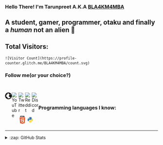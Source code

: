 ### Hello There! I'm Tarunpreet A.K.A [BLA4KM4MBA][website]

## A student, gamer, programmer, otaku and finally a *human* not an alien 🤣

## Total Visitors:
```
![Visitor Count](https://profile-counter.glitch.me/BLA4KM4MBA/count.svg)
```

### Follow me(or your choice?)

<br>

[<img align="left" alt="website" width="22px" src="https://raw.githubusercontent.com/iconic/open-iconic/master/svg/globe.svg" />][website]
[<img align="left" alt="YouTube" width="22px" src="https://cdn.jsdelivr.net/npm/simple-icons@v3/icons/youtube.svg" />][youtube]
[<img align="left" alt="Twitter" width="22px" src="https://simpleicons.org/icons/twitter.svg" />][twitter]
[<img align="left" alt="Reddit" width="22px" src="https://simpleicons.org/icons/reddit.svg" />][reddit]
[<img align="left" alt="Discord" width="22px" src="https://simpleicons.org/icons/discord.svg" />][discord]

<br />

### Programming languages I know:

[<img align="left" alt="HTML5" width="26px" src="https://raw.githubusercontent.com/github/explore/80688e429a7d4ef2fca1e82350fe8e3517d3494d/topics/html/html.png" />](https://en.wikipedia.org/wiki/HTML5)
[<img align="left" alt="Python" width="26px" src="https://raw.githubusercontent.com/github/explore/80688e429a7d4ef2fca1e82350fe8e3517d3494d/topics/python/python.png"  />](https://en.wikipedia.org/wiki/Python_(programming_language))

<br />
<br />

---

<details>
  <summary>:zap: GitHub Stats</summary>

  <img align="left" alt="BLA4KM4MBA's GitHub Stats" src="https://github-readme-stats.bla4km4mba.vercel.app/api?username=BLA4KM4MBA&show_icons=true&hide_border=true" />

</details>

[website]: https://tarunpreet.ml
[twitter]: https://twitter.com/BLA4KM4MBA
[youtube]: https://youtube.com/codeSTACKr
[reddit]:  https://www.reddit.com/user/BLA4KM4MBA
[discord]: mailto:BLA4KM4MBA#4698
